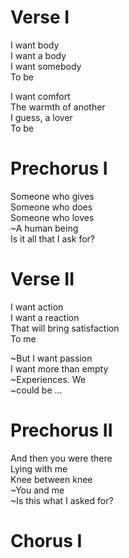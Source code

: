 # Verse I

I want body  
I want a body  
I want somebody  
To be

I want comfort  
The warmth of another  
I guess, a lover  
To be

# Prechorus I

Someone who gives  
Someone who does  
Someone who loves  
~A human being  
Is it all that I ask for?

# Verse II

I want action  
I want a reaction  
That will bring satisfaction  
To me

~But I want passion  
I want more than empty  
~Experiences. We  
~could be ...

# Prechorus II

And then you were there  
Lying with me  
Knee between knee  
~You and me  
~Is this what I asked for?

# Chorus I


